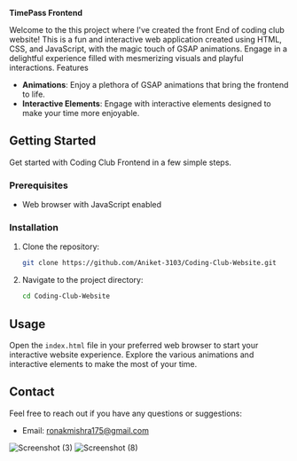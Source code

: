 **TimePass Frontend**

Welcome to the this project where I've created the front End of coding club website! This is a fun and interactive web application created using HTML, CSS, and JavaScript, with the magic touch of GSAP animations. Engage in a delightful experience filled with mesmerizing visuals and playful interactions.
Features

- **Animations**: Enjoy a plethora of GSAP animations that bring the frontend to life.
- **Interactive Elements**: Engage with interactive elements designed to make your time more enjoyable.

## Getting Started

Get started with Coding Club Frontend in a few simple steps.

### Prerequisites

- Web browser with JavaScript enabled

### Installation

1. Clone the repository:

    ```bash
    git clone https://github.com/Aniket-3103/Coding-Club-Website.git
    ```

2. Navigate to the project directory:

    ```bash
    cd Coding-Club-Website
    ```

## Usage

Open the `index.html` file in your preferred web browser to start your interactive website experience. Explore the various animations and interactive elements to make the most of your time.


## Contact

Feel free to reach out if you have any questions or suggestions:

- Email: ronakmishra175@gmail.com

![Screenshot (3)](https://github.com/Aniket-3103/Coding-Club-Website/assets/152020923/8c14c2fc-d871-4dd2-93f4-55112c7a4309)
![Screenshot (8)](https://github.com/Aniket-3103/Coding-Club-Website/assets/152020923/6ed02bb0-da87-458b-b337-82acb3eebab8)


